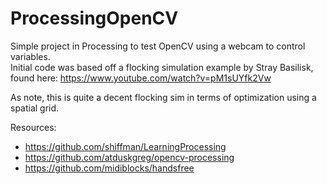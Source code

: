 # ProcessingOpenCV
Simple project in Processing to test OpenCV using a webcam to control variables.  
Initial code was based off a flocking simulation example by Stray Basilisk, found here: https://www.youtube.com/watch?v=pM1sUYfk2Vw

As note, this is quite a decent flocking sim in terms of optimization using a spatial grid.

Resources:
- https://github.com/shiffman/LearningProcessing
- https://github.com/atduskgreg/opencv-processing
- https://github.com/midiblocks/handsfree
